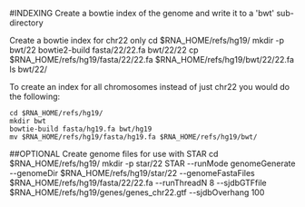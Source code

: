 #INDEXING
Create a bowtie index of the genome and write it to a 'bwt' sub-directory

Create a bowtie index for chr22 only
	cd $RNA_HOME/refs/hg19/
	mkdir -p bwt/22
	bowtie2-build fasta/22/22.fa bwt/22/22
	cp $RNA_HOME/refs/hg19/fasta/22/22.fa $RNA_HOME/refs/hg19/bwt/22/22.fa
	ls bwt/22/
	
To create an index for all chromosomes instead of just chr22 you would do the following:
```
cd $RNA_HOME/refs/hg19/
mkdir bwt
bowtie-build fasta/hg19.fa bwt/hg19
mv $RNA_HOME/refs/hg19/fasta/hg19.fa $RNA_HOME/refs/hg19/bwt/
```

##OPTIONAL
Create genome files for use with STAR
	cd $RNA_HOME/refs/hg19/
	mkdir -p star/22
	STAR --runMode genomeGenerate --genomeDir $RNA_HOME/refs/hg19/star/22 --genomeFastaFiles $RNA_HOME/refs/hg19/fasta/22/22.fa --runThreadN 8 --sjdbGTFfile $RNA_HOME/refs/hg19/genes/genes_chr22.gtf --sjdbOverhang 100
	